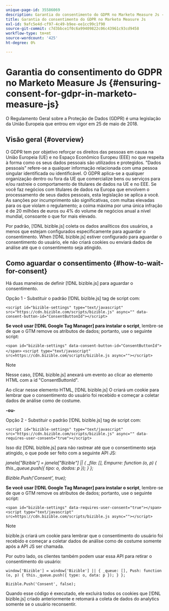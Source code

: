 ```yaml
---
unique-page-id: 35586069
description: Garantia do consentimento do GDPR no Marketo Measure Js - Medida do Marketo - Documentação do produto
title: Garantia do consentimento do GDPR no Marketo Measure Js
exl-id: 9afc5e4d-cf97-4c49-b9ee-ee1cc99c1f90
source-git-commit: c7d3bbce1f0c6a99409822c06c43961c93cd9458
workflow-type: tm+mt
source-wordcount: '425'
ht-degree: 0%

---
```


# Garantia do consentimento do GDPR no Marketo Measure Js {#ensuring-consent-for-gdpr-in-marketo-measure-js}

O Regulamento Geral sobre a Proteção de Dados (GDPR) é uma legislação da União Europeia que entrou em vigor em 25 de maio de 2018.

## Visão geral {#overview}

O GDPR tem por objetivo reforçar os direitos das pessoas em causa na União Europeia (UE) e no Espaço Econômico Europeu (EEE) no que respeita à forma como os seus dados pessoais são utilizados e protegidos. &quot;Dados pessoais&quot; refere-se a qualquer informação relacionada com uma pessoa singular identificada ou identificável. O GDPR aplica-se a qualquer organização dentro ou fora da UE que comercialize bens ou serviços para e/ou rastreie o comportamento de titulares de dados na UE e no EEE. Se você faz negócios com titulares de dados na Europa que envolvem o processamento de seus dados pessoais, esta legislação se aplica a você. As sanções por incumprimento são significativas, com multas elevadas para os que violam o regulamento; a coima máxima por uma única infração é de 20 milhões de euros ou 4% do volume de negócios anual a nível mundial, consoante o que for mais elevado.

Por padrão, [!DNL bizible.js] coleta os dados analíticos dos usuários, a menos que estejam configurados especificamente para aguardar o consentimento. When [!DNL bizible.js] estiver configurado para aguardar o consentimento do usuário, ele não criará cookies ou enviará dados de análise até que o consentimento seja atingido.

## Como aguardar o consentimento {#how-to-wait-for-consent}

Há duas maneiras de definir [!DNL bizible.js] para aguardar o consentimento.

Opção 1 - Substituir o padrão [!DNL bizible.js] tag de script com:

`<script id="bizible-settings" type="text/javascript" src="https://cdn.bizible.com/scripts/bizible.js" async="" data-consent-button-id="ConsentButtonId"></script>`

**Se você usar [!DNL Google Tag Manager] para instalar o script**, lembre-se de que o GTM remove os atributos de dados; portanto, use o seguinte script:

`<span id="bizible-settings" data-consent-button-id="ConsentButtonId"></span>`
`<script type="text/javascript" src=https://cdn.bizible.com/scripts/bizible.js async=""></script>`

>[!NOTE]
>
>Nesse caso, [!DNL bizible.js] anexará um evento ao clicar ao elemento HTML com a id &quot;ConsentButtonId&quot;.

Ao clicar nesse elemento HTML, [!DNL bizible.js] O criará um cookie para lembrar que o consentimento do usuário foi recebido e começar a coletar dados de análise como de costume.

**-ou-**

Opção 2 - Substituir o padrão [!DNL bizible.js] tag de script com:

`<script id="bizible-settings" type="text/javascript" src="https://cdn.bizible.com/scripts/bizible.js" async="" data-requires-user-consent="true"></script>`

Isso diz [!DNL bizible.js] para não rastrear até que o consentimento seja atingido, o que pode ser feito com a seguinte API JS:

*janela[&quot;Bizible&quot;] = janela[&quot;Bizible&quot;] || { _fila: [], Empurre: function (o, p) { this._queue.push({ tipo: o, dados: p }); } };*

*Bizible.Push(&#39;Consent&#39;, true);*

**Se você usar [!DNL Google Tag Manager] para instalar o script**, lembre-se de que o GTM remove os atributos de dados; portanto, use o seguinte script:

`<span id="bizible-settings" data-requires-user-consent="true"></span>`
`<script type="text/javascript" src=https://cdn.bizible.com/scripts/bizible.js async=""></script>`

>[!NOTE]
>
>bizible.js criará um cookie para lembrar que o consentimento do usuário foi recebido e começar a coletar dados de análise como de costume somente após a API JS ser chamada.

Por outro lado, os clientes também podem usar essa API para retirar o consentimento do usuário:

`window['Bizible'] = window['Bizible'] || { _queue: [], Push: function (o, p) { this._queue.push({ type: o, data: p }); } };`

`Bizible.Push('Consent', false);`

Quando esse código é executado, ele excluirá todos os cookies que [!DNL bizible.js] criado anteriormente e retomará a coleta de dados do analytics somente se o usuário reconsentir.
